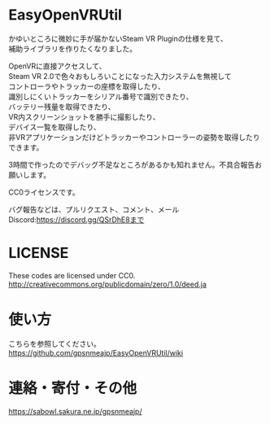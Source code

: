 # EasyOpenVRUtil

かゆいところに微妙に手が届かないSteam VR Pluginの仕様を見て、  
補助ライブラリを作りたくなりました。

OpenVRに直接アクセスして、  
Steam VR 2.0で色々おもしろいことになった入力システムを無視して  
コントローラやトラッカーの座標を取得したり、  
識別しにくいトラッカーをシリアル番号で識別できたり、  
バッテリー残量を取得できたり、  
VR内スクリーンショットを勝手に撮影したり、  
デバイス一覧を取得したり、  
非VRアプリケーションだけどトラッカーやコントローラーの姿勢を取得したりできます。  

3時間で作ったのでデバッグ不足なところがあるかも知れません。不具合報告お願いします。

CC0ライセンスです。

バグ報告などは、プルリクエスト、コメント、メール  
Discord:https://discord.gg/QSrDhE8まで

# LICENSE
These codes are licensed under CC0.
http://creativecommons.org/publicdomain/zero/1.0/deed.ja
 
# 使い方
こちらを参照してください。
https://github.com/gpsnmeajp/EasyOpenVRUtil/wiki

# 連絡・寄付・その他
https://sabowl.sakura.ne.jp/gpsnmeajp/
